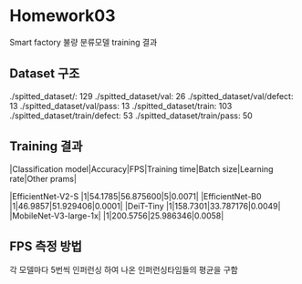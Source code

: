 # Homework03
Smart factory 불량 분류모델 training 결과

## Dataset 구조

./spitted_dataset/: 129
./spitted_dataset/val: 26
./spitted_dataset/val/defect: 13
./spitted_dataset/val/pass: 13
./spitted_dataset/train: 103
./spitted_dataset/train/defect: 53
./spitted_dataset/train/pass: 50

## Training 결과
|Classification model|Accuracy|FPS|Training time|Batch size|Learning rate|Other prams|

|EfficientNet-V2-S	|1|54.1785|56.875600|5|0.0071|
|EfficientNet-B0  	|1|46.9857|51.929406|0.0001|
|DeiT-Tiny		|1|158.7301|33.787176|0.0049|
|MobileNet-V3-large-1x| |1|200.5756|25.986346|0.0058|

## FPS 측정 방법
각 모델마다 5번씩 인퍼런싱 하여 나온 인퍼런싱타임들의 평균을 구함 


